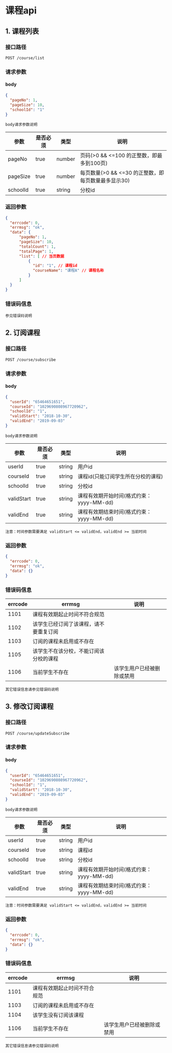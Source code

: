 # 课程api
## 1. 课程列表
### 接口路径
```http request
POST /course/list
```
### 请求参数
#### body
```json
{
  "pageNo": 1,
  "pageSize": 10,
  "schoolId": "1"
}
```
`body请求参数说明`

| 参数 | 是否必须 | 类型 | 说明 |
| --- | --- | --- | --- |
| pageNo | true |  number | 页码(>0 && <=100 的正整数，即最多到100页) |
| pageSize | true |  number | 每页数量(>0 && <=30 的正整数，即每页数量最多显示30) |
| schoolId | true |  string | 分校id |

### 返回参数
```json
{
  "errcode": 0,
  "errmsg": "ok",
  "data": {
      "pageNo": 1,
      "pageSize": 10,
      "totalCount": 1,
      "totalPage": 1,
      "list": [ // 当页数据
          {
            "id": "1", // 课程id
            "courseName": "课程A" // 课程名称
          }
      ]
  }  
}
```

### 错误码信息
`参见错误码说明`


## 2. 订阅课程

### 接口路径
```http request
POST /course/subscribe
```
### 请求参数
#### body
```json
{
  "userId": "65464651651",
  "courseId": "1029690808967720962",
  "schoolId": "1",
  "validStart": "2018-10-30",
  "validEnd": "2019-09-03"      
}
```
`body请求参数说明`

| 参数 | 是否必须 | 类型 | 说明 |
| --- | --- | --- | --- |   
| userId | true |  string | 用户id |
| courseId | true |  string | 课程id(只能订阅学生所在分校的课程) |
| schoolId | true |  string | 分校id |
| validStart | true |  string | 课程有效期开始时间(格式约束：yyyy-MM-dd) |
| validEnd | true |  string | 课程有效期结束时间(格式约束：yyyy-MM-dd) |
`注意：时间参数需要满足 validStart <= validEnd，validEnd >= 当前时间`

### 返回参数
```json
{
  "errcode": 0,
  "errmsg": "ok",
  "data": {}  
}
```

### 错误码信息
| errcode | errmsg  | 说明 |
| --- | --- | --- |
| 1101 | 课程有效期起止时间不符合规范 |  |
| 1102 | 该学生已经订阅了该课程，请不要重复订阅 |  |
| 1103 | 订阅的课程未启用或不存在 |  |
| 1105 | 该学生不在该分校，不能订阅该分校的课程 |  |
| 1106 | 当前学生不存在 | 该学生用户已经被删除或禁用 |
`其它错误信息请参见错误码说明`

## 3. 修改订阅课程

### 接口路径
```http request
POST /course/updateSubscribe
```
### 请求参数
#### body
```json
{
  "userId": "65464651651",
  "courseId": "1029690808967720962",
  "schoolId": "1",
  "validStart": "2018-10-30",
  "validEnd": "2019-09-03"      
}
```

`body请求参数说明`

| 参数 | 是否必须 | 类型 | 说明 |
| --- | --- | --- | --- |   
| userId | true |  string | 用户id |
| courseId | true |  string | 课程id |
| schoolId | true |  string | 分校id |
| validStart | true |  string | 课程有效期开始时间(格式约束：yyyy-MM-dd) |
| validEnd | true |  string | 课程有效期结束时间(格式约束：yyyy-MM-dd) |
`注意：时间参数需要满足 validStart <= validEnd，validEnd >= 当前时间`

### 返回参数
```json
{
  "errcode": 0,
  "errmsg": "ok",
  "data": {}
}
```
### 错误码信息
| errcode | errmsg  | 说明 |
| --- | --- | --- |
| 1101 | 课程有效期起止时间不符合规范 |  |
| 1103 | 订阅的课程未启用或不存在 |  |
| 1104 | 该学生没有订阅该课程 |  |
| 1106 | 当前学生不存在 | 该学生用户已经被删除或禁用 |
`其它错误信息请参见错误码说明`
